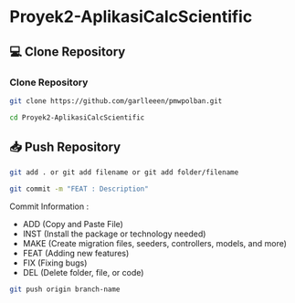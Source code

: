 # Proyek2-AplikasiCalcScientific

## 💻 Clone Repository
### Clone Repository
```bash
git clone https://github.com/garlleeen/pmwpolban.git
```
```bash
cd Proyek2-AplikasiCalcScientific
```

## 📥 Push Repository
```bash
git add . or git add filename or git add folder/filename
```
```bash
git commit -m "FEAT : Description"
```
Commit Information : 
- ADD (Copy and Paste File)
- INST (Install the package or technology needed)
- MAKE (Create migration files, seeders, controllers, models, and more)
- FEAT (Adding new features)
- FIX (Fixing bugs)
- DEL (Delete folder, file, or code)

```bash
git push origin branch-name
```

